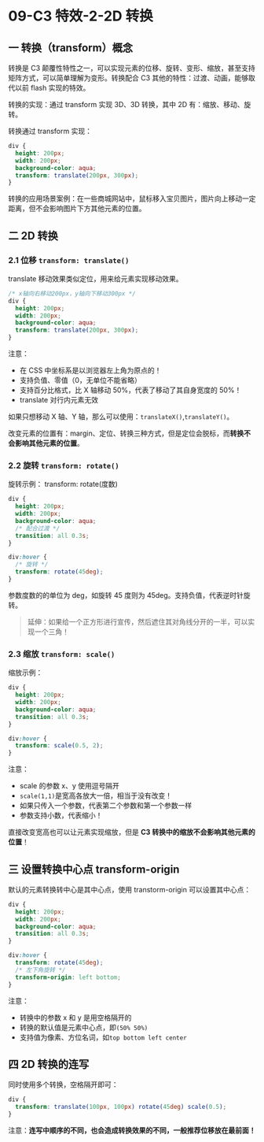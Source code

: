 # 09-C3 特效-2-2D 转换

## 一 转换（transform）概念

转换是 C3 颠覆性特性之一，可以实现元素的位移、旋转、变形、缩放，甚至支持矩阵方式，可以简单理解为变形。转换配合 C3 其他的特性：过渡、动画，能够取代以前 flash 实现的特效。

转换的实现：通过 transform 实现 3D、3D 转换，其中 2D 有：缩放、移动、旋转。

转换通过 transform 实现：

```css
div {
  height: 200px;
  width: 200px;
  background-color: aqua;
  transform: translate(200px, 300px);
}
```

转换的应用场景案例：在一些商城网站中，鼠标移入宝贝图片，图片向上移动一定距离，但不会影响图片下方其他元素的位置。

## 二 2D 转换

### 2.1 位移 `transform: translate()`

translate 移动效果类似定位，用来给元素实现移动效果。

```css
/* x轴向右移动200px，y轴向下移动300px */
div {
  height: 200px;
  width: 200px;
  background-color: aqua;
  transform: translate(200px, 300px);
}
```

注意：

- 在 CSS 中坐标系是以浏览器左上角为原点的！
- 支持负值、零值（0，无单位不能省略）
- 支持百分比格式，比 X 轴移动 50%，代表了移动了其自身宽度的 50%！
- translate 对行内元素无效

如果只想移动 X 轴、Y 轴，那么可以使用：`translateX()`,`translateY()`。

改变元素的位置有：margin、定位、转换三种方式，但是定位会脱标，而**转换不会影响其他元素的位置**。

### 2.2 旋转 `transform: rotate()`

旋转示例：
transform: rotate(度数)

```css
div {
  height: 200px;
  width: 200px;
  background-color: aqua;
  /* 配合过渡 */
  transition: all 0.3s;
}

div:hover {
  /* 旋转 */
  transform: rotate(45deg);
}
```

参数度数的的单位为 deg，如旋转 45 度则为 45deg。支持负值，代表逆时针旋转。

> 延伸：如果给一个正方形进行宣传，然后遮住其对角线分开的一半，可以实现一个三角！

### 2.3 缩放 `transform: scale()`

缩放示例：

```css
div {
  height: 200px;
  width: 200px;
  background-color: aqua;
  transition: all 0.3s;
}

div:hover {
  transform: scale(0.5, 2);
}
```

注意：

- scale 的参数 x、y 使用逗号隔开
- `scale(1,1)`是宽高各放大一倍，相当于没有改变！
- 如果只传入一个参数，代表第二个参数和第一个参数一样
- 参数支持小数，代表缩小！

直接改变宽高也可以让元素实现缩放，但是 **C3 转换中的缩放不会影响其他元素的位置**！

## 三 设置转换中心点 transform-origin

默认的元素转换转中心是其中心点，使用 transtorm-origin 可以设置其中心点：

```css
div {
  height: 200px;
  width: 200px;
  background-color: aqua;
  transition: all 0.3s;
}

div:hover {
  transform: rotate(45deg);
  /* 左下角旋转 */
  transform-origin: left bottom;
}
```

注意：

- 转换中的参数 x 和 y 是用空格隔开的
- 转换的默认值是元素中心点，即`(50% 50%)`
- 支持值为像素、方位名词，如`top bottom left center`

## 四 2D 转换的连写

同时使用多个转换，空格隔开即可：

```css
div {
  transform: translate(100px, 100px) rotate(45deg) scale(0.5);
}
```

注意：**连写中顺序的不同，也会造成转换效果的不同，一般推荐位移放在最前面！**
